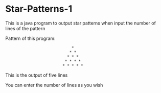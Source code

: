 # Star-Patterns-1

This is a java program to output star patterns when input the number of lines of the pattern

Pattern of this program:        
                                
                                 * 
                                * *  
                               * * *  
                              * * * * 
                             * * * * * 
                             
This is the output of five lines                           

You can enter the number of lines as you wish

